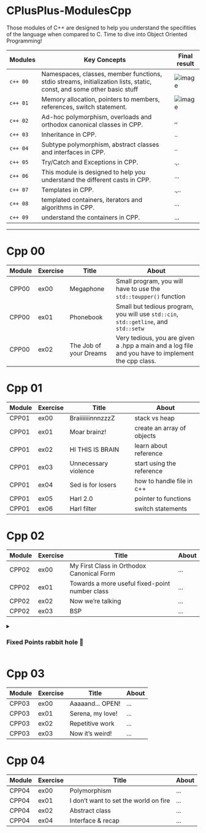 # CPlusPlus-ModulesCpp
Those modules of C++ are designed to help you understand the specifities of the language when compared to C. Time to dive into Object Oriented Programming!


|Modules|Key Concepts| Final result | 
|-------|------------|------------------|
| `c++ 00` |Namespaces, classes, member functions, stdio streams, initialization lists, static, const, and some other basic stuff | ![image](https://github.com/alessiotucci/CPlusPlus-ModulesCpp/assets/116757689/61e3b72c-e8c7-4d6d-9d37-84b8806397ae)| 
| `c++ 01` |Memory allocation, pointers to members, references, switch statement.| ![image](https://github.com/alessiotucci/CPlusPlus-ModulesCpp/assets/116757689/b6a271e8-1c5f-46cc-8d0b-b9b84f2936e3)| 
| `c++ 02` | Ad-hoc polymorphism, overloads and orthodox canonical classes in CPP.| ,, | 
| `c++ 03` | Inheritance in CPP.| .. | 
| `c++ 04` | Subtype polymorphism, abstract classes and interfaces in CPP.| .. | 
| `c++ 05` | Try/Catch and Exceptions in CPP.| .,. |
| `c++ 06` |This module is designed to help you understand the different casts in CPP.| ...| 
| `c++ 07` | Templates in CPP.| .,..| 
| `c++ 08` | templated containers, iterators and algorithms in CPP.| ... | 
| `c++ 09` | understand the containers in CPP. | ...             |

---
# Cpp 00
| Module | Exercise | Title | About |
|---|---|---|---|
| CPP00 | ex00 | Megaphone |Small program, you will have to use the `std::toupper()` function |
| CPP00 | ex01 | Phonebook |Small but tedious program, you will use `std::cin`, `std::getline`, and `std::setw`|
| CPP00 | ex02 | The Job of your Dreams |Very tedious, you are given a .hpp a main and a log file and you have to implement the cpp class. |

# Cpp 01

 | Module | Exercise | Title |About |
|---|---|---|---|
| CPP01 | ex00 | BraiiiiiiinnnzzzZ | stack vs heap |
| CPP01 | ex01 | Moar brainz! | create an array of objects|
| CPP01 | ex02 | HI THIS IS BRAIN |learn about reference|
| CPP01 | ex03 | Unnecessary violence | start using the  reference|
| CPP01 | ex04 | Sed is for losers | how to handle file in c++ |
| CPP01 | ex05 | Harl 2.0 | pointer to functions |
| CPP01 | ex06 | Harl filter |switch statements|

# Cpp 02

 | Module | Exercise | Title |About |
|---|---|---|---|
| CPP02 | ex00 | My First Class in Orthodox Canonical Form |...|
| CPP02 | ex01 | Towards a more useful fixed-point number class |...|
| CPP02 | ex02 | Now we’re talking |...|
| CPP02 | ex03 | BSP |...|

<details>
 <summary>
 <h3> Fixed Points rabbit hole 🐇</h3>
</summary>
 
|  short description | file | 
|----|----| 
|    | [1](https://www.cprogramming.com/tutorial/floating_point/understanding_floating_point.html) | .. |  
|    | [2](https://www.cprogramming.com/tutorial/floating_point/understanding_floating_point_representation.html) | ... | 
|    | [3](https://www.cprogramming.com/tutorial/floating_point/understanding_floating_point_printing.html) | ... | 
|    | [4](https://inst.eecs.berkeley.edu/~cs61c/sp06/handout/fixedpt.html) | .. | 
|    | [![video 1](https://ytcards.demolab.com/?id=Is67DfCdvcE " ")](https://www.youtube.com/watch?v=Is67DfCdvcE) | .. | 
|    | [![video 2](https://ytcards.demolab.com/?id=ZMsrZvBmQnU " ")](https://www.youtube.com/watch?v=ZMsrZvBmQnU) | .. | 
|    |[![video pt1](https://ytcards.demolab.com/?id=f4ekifyijIg " ")](https://www.youtube.com/watch?v=f4ekifyijIg)| .. | 
|    |[![video pt2](https://ytcards.demolab.com/?id=782QWNOD_Z0 " ")](https://www.youtube.com/watch?v=782QWNOD_Z0)| .. | 



</details>

# Cpp 03
 | Module | Exercise | Title |About |
|---|---|---|---|
| CPP03 | ex00 | Aaaaand... OPEN! |...|
| CPP03 | ex01 | Serena, my love! |...|
| CPP03 | ex02 | Repetitive work |...|
| CPP03 | ex03 | Now it’s weird! |...|

# Cpp 04
 | Module | Exercise | Title |About |
|---|---|---|---|
| CPP04 | ex00 | Polymorphism |...|
| CPP04 | ex01 | I don’t want to set the world on fire |...|
| CPP04 | ex02 | Abstract class |...|
| CPP04 | ex04 | Interface & recap |...|
